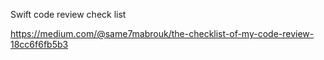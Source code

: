 Swift code review check list

https://medium.com/@same7mabrouk/the-checklist-of-my-code-review-18cc6f6fb5b3

